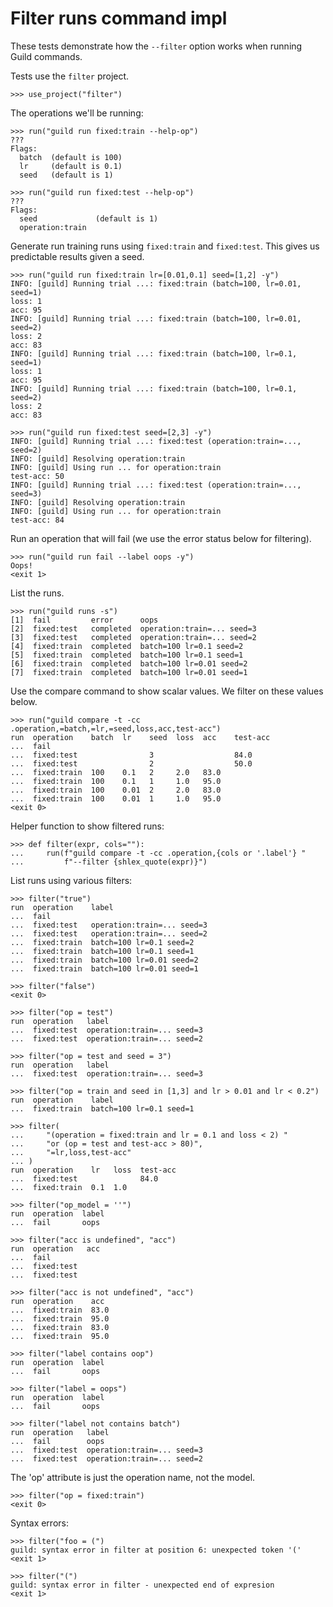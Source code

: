 # Filter runs command impl

These tests demonstrate how the `--filter` option works when running
Guild commands.

Tests use the `filter` project.

    >>> use_project("filter")

The operations we'll be running:

    >>> run("guild run fixed:train --help-op")
    ???
    Flags:
      batch  (default is 100)
      lr     (default is 0.1)
      seed   (default is 1)

    >>> run("guild run fixed:test --help-op")
    ???
    Flags:
      seed             (default is 1)
      operation:train

Generate run training runs using `fixed:train` and `fixed:test`. This
gives us predictable results given a seed.

    >>> run("guild run fixed:train lr=[0.01,0.1] seed=[1,2] -y")
    INFO: [guild] Running trial ...: fixed:train (batch=100, lr=0.01, seed=1)
    loss: 1
    acc: 95
    INFO: [guild] Running trial ...: fixed:train (batch=100, lr=0.01, seed=2)
    loss: 2
    acc: 83
    INFO: [guild] Running trial ...: fixed:train (batch=100, lr=0.1, seed=1)
    loss: 1
    acc: 95
    INFO: [guild] Running trial ...: fixed:train (batch=100, lr=0.1, seed=2)
    loss: 2
    acc: 83

    >>> run("guild run fixed:test seed=[2,3] -y")
    INFO: [guild] Running trial ...: fixed:test (operation:train=..., seed=2)
    INFO: [guild] Resolving operation:train
    INFO: [guild] Using run ... for operation:train
    test-acc: 50
    INFO: [guild] Running trial ...: fixed:test (operation:train=..., seed=3)
    INFO: [guild] Resolving operation:train
    INFO: [guild] Using run ... for operation:train
    test-acc: 84

Run an operation that will fail (we use the error status below for
filtering).

    >>> run("guild run fail --label oops -y")
    Oops!
    <exit 1>

List the runs.

    >>> run("guild runs -s")
    [1]  fail         error      oops
    [2]  fixed:test   completed  operation:train=... seed=3
    [3]  fixed:test   completed  operation:train=... seed=2
    [4]  fixed:train  completed  batch=100 lr=0.1 seed=2
    [5]  fixed:train  completed  batch=100 lr=0.1 seed=1
    [6]  fixed:train  completed  batch=100 lr=0.01 seed=2
    [7]  fixed:train  completed  batch=100 lr=0.01 seed=1

Use the compare command to show scalar values. We filter on these
values below.

    >>> run("guild compare -t -cc .operation,=batch,=lr,=seed,loss,acc,test-acc")
    run  operation    batch  lr    seed  loss  acc    test-acc
    ...  fail
    ...  fixed:test                3                  84.0
    ...  fixed:test                2                  50.0
    ...  fixed:train  100    0.1   2     2.0   83.0
    ...  fixed:train  100    0.1   1     1.0   95.0
    ...  fixed:train  100    0.01  2     2.0   83.0
    ...  fixed:train  100    0.01  1     1.0   95.0
    <exit 0>

Helper function to show filtered runs:

    >>> def filter(expr, cols=""):
    ...     run(f"guild compare -t -cc .operation,{cols or '.label'} "
    ...         f"--filter {shlex_quote(expr)}")

List runs using various filters:

    >>> filter("true")
    run  operation    label
    ...  fail
    ...  fixed:test   operation:train=... seed=3
    ...  fixed:test   operation:train=... seed=2
    ...  fixed:train  batch=100 lr=0.1 seed=2
    ...  fixed:train  batch=100 lr=0.1 seed=1
    ...  fixed:train  batch=100 lr=0.01 seed=2
    ...  fixed:train  batch=100 lr=0.01 seed=1

    >>> filter("false")
    <exit 0>

    >>> filter("op = test")
    run  operation   label
    ...  fixed:test  operation:train=... seed=3
    ...  fixed:test  operation:train=... seed=2

    >>> filter("op = test and seed = 3")
    run  operation   label
    ...  fixed:test  operation:train=... seed=3

    >>> filter("op = train and seed in [1,3] and lr > 0.01 and lr < 0.2")
    run  operation    label
    ...  fixed:train  batch=100 lr=0.1 seed=1

    >>> filter(
    ...     "(operation = fixed:train and lr = 0.1 and loss < 2) "
    ...     "or (op = test and test-acc > 80)",
    ...     "=lr,loss,test-acc"
    ... )
    run  operation    lr   loss  test-acc
    ...  fixed:test              84.0
    ...  fixed:train  0.1  1.0

    >>> filter("op_model = ''")
    run  operation  label
    ...  fail       oops

    >>> filter("acc is undefined", "acc")
    run  operation   acc
    ...  fail
    ...  fixed:test
    ...  fixed:test

    >>> filter("acc is not undefined", "acc")
    run  operation    acc
    ...  fixed:train  83.0
    ...  fixed:train  95.0
    ...  fixed:train  83.0
    ...  fixed:train  95.0

    >>> filter("label contains oop")
    run  operation  label
    ...  fail       oops

    >>> filter("label = oops")
    run  operation  label
    ...  fail       oops

    >>> filter("label not contains batch")
    run  operation   label
    ...  fail        oops
    ...  fixed:test  operation:train=... seed=3
    ...  fixed:test  operation:train=... seed=2

The 'op' attribute is just the operation name, not the model.

    >>> filter("op = fixed:train")
    <exit 0>

Syntax errors:

    >>> filter("foo = (")
    guild: syntax error in filter at position 6: unexpected token '('
    <exit 1>

    >>> filter("(")
    guild: syntax error in filter - unexpected end of expresion
    <exit 1>
